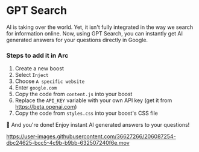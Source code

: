 # GPT Search
AI is taking over the world. Yet, it isn't fully integrated in the way we search for information online. Now, using GPT Search, you can instantly get AI generated answers for your questions directly in Google.

### Steps to add it in Arc

1. Create a new boost
2. Select `Inject`
3. Choose `A specific website`
4. Enter `google.com`
5. Copy the code from `content.js` into your boost
6. Replace the `API_KEY` variable with your own API key (get it from https://beta.openai.com)
7. Copy the code from `styles.css` into your boost's CSS file


🎉 And you're done! Enjoy instant AI generated answers to your questions!



https://user-images.githubusercontent.com/36627266/206087254-dbc24625-bcc5-4c9b-b9bb-632507240f6e.mov

